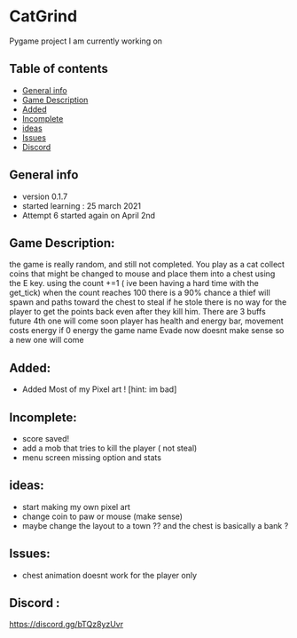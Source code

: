 # CatGrind
Pygame project I am currently working on 
## Table of contents
* [General info](#General-info)
* [Game Description](#Game-Description)
* [Added](#Added)
* [Incomplete](#Incomplete)
* [ideas](#ideas)
* [Issues](#Issues)
* [Discord](#Discord)

## General info
* version 0.1.7
* started learning : 25 march 2021
* Attempt 6 started again on April 2nd


## Game Description:
the game is really random, and still not completed. You play as a cat collect coins that might be changed to mouse and place them into a chest using the E key.
using the count +=1 ( ive been having a hard time with the get_tick) when the count reaches 100 there is a 90% chance a thief will spawn and paths toward the chest to steal if he stole there is no way for the player to get the points back even after they kill him. There are 3 buffs future 4th one will come soon player has health and energy bar, movement costs energy if 0 energy the game name Evade now doesnt make sense so a new one will come

## Added: 
 * Added Most of my Pixel art ! [hint: im bad]
## Incomplete:
* score saved!
* add a mob that tries to kill the player ( not steal)
* menu screen missing option and stats

## ideas:
* start making my own pixel art
* change coin to paw or mouse (make sense)
* maybe change the layout to a town ?? and the chest is basically a bank ?

## Issues:
* chest animation doesnt work for the player only

## Discord : 
https://discord.gg/bTQz8yzUvr



